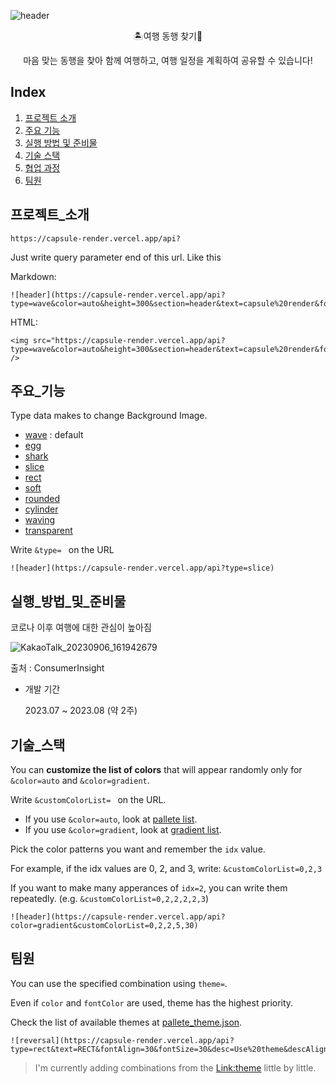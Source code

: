 ![header](https://capsule-render.vercel.app/api?type=waving&color=auto&height=300&section=header&text=여행%20동행%20프로젝트&fontSize=90&animation=fadeIn&fontAlignY=38&desc=여행%20동반자%20찾아서%20여행하기!&descAlignY=65&descAlign=62)

<p align='center'> 🏝️여행 동행 찾기👬
<p align='center'> 마음 맞는 동행을 찾아 함께 여행하고, 여행 일정을 계획하여 공유할 수 있습니다!


## Index
1. [프로젝트 소개](#프로젝트_소개)
2. [주요 기능](#주요_기능)
3. [실행 방법 및 준비물](#실행_방법_및_준비물)
4. [기술 스택](#기술_스택)
5. [협업 과정](#협업_과정)
6. [팀원](#팀원)


## 프로젝트_소개
```
https://capsule-render.vercel.app/api?
```
Just write query parameter end of this url. Like this

Markdown:
```
![header](https://capsule-render.vercel.app/api?type=wave&color=auto&height=300&section=header&text=capsule%20render&fontSize=90)
```

HTML:
```
<img src="https://capsule-render.vercel.app/api?type=wave&color=auto&height=300&section=header&text=capsule%20render&fontSize=90" />
```

## 주요_기능
Type data makes to change Background Image.
- [wave](#wave) : default
- [egg](#egg)
- [shark](#shark)
- [slice](#slice)
- [rect](#rect)
- [soft](#soft)
- [rounded](#rounded)
- [cylinder](#cylinder)
- [waving](#waving)
- [transparent](#transparent)

Write `&type= ` on the URL
```
![header](https://capsule-render.vercel.app/api?type=slice)
```

## 실행_방법_및_준비물
코로나 이후 여행에 대한 관심이 높아짐
  
  ![KakaoTalk_20230906_161942679](https://github.com/honghong77/TravelAndFindPartners/assets/134483747/9126dc66-5cf8-4239-a3d0-3a7916ad25ba)

  출처 : ConsumerInsight
  
- 개발 기간

  2023.07 ~ 2023.08 (약 2주)


## 기술_스택
You can **customize the list of colors** that will appear randomly only for `&color=auto` and `&color=gradient`.

Write `&customColorList= ` on the URL.

- If you use `&color=auto`, look at [pallete list](https://github.com/kyechan99/capsule-render/blob/master/src/pallete.json).
- If you use `&color=gradient`, look at [gradient list](https://github.com/kyechan99/capsule-render/blob/master/src/gradient.json).

Pick the color patterns you want and remember the `idx` value.

For example, if the idx values ​​are 0, 2, and 3, write: `&customColorList=0,2,3`

If you want to make many apperances of `idx=2`, you can write them repeatedly. (e.g. `&customColorList=0,2,2,2,2,3`)

```
![header](https://capsule-render.vercel.app/api?color=gradient&customColorList=0,2,2,5,30)
```

## 팀원
You can use the specified combination using `theme=`.

Even if `color` and `fontColor` are used, theme has the highest priority.

Check the list of available themes at [pallete_theme.json](https://github.com/kyechan99/capsule-render/blob/master/src/pallete_theme.json).

```
![reversal](https://capsule-render.vercel.app/api?type=rect&text=RECT&fontAlign=30&fontSize=30&desc=Use%20theme&descAlign=60&descAlignY=50&theme=radical)
```

> I'm currently adding combinations from the [Link:theme](https://github.com/anuraghazra/github-readme-stats/blob/master/themes/README.md) little by little.

